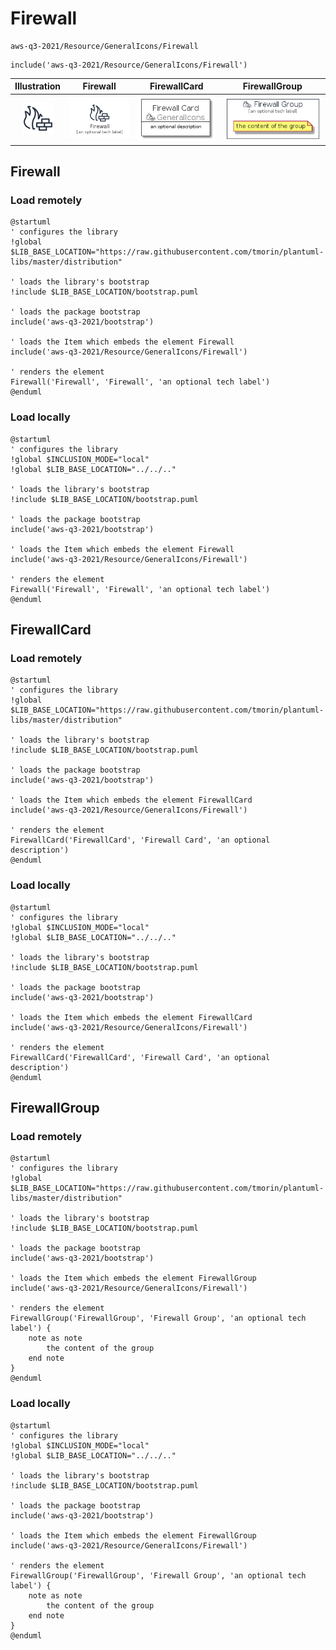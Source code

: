 # Firewall


```text
aws-q3-2021/Resource/GeneralIcons/Firewall
```

```text
include('aws-q3-2021/Resource/GeneralIcons/Firewall')
```



| Illustration | Firewall | FirewallCard | FirewallGroup |
| :---: | :---: | :---: | :---: |
| ![illustration for Illustration](../../../aws-q3-2021/Resource/GeneralIcons/Firewall.png) | ![illustration for Firewall](../../../aws-q3-2021/Resource/GeneralIcons/Firewall.Local.png) | ![illustration for FirewallCard](../../../aws-q3-2021/Resource/GeneralIcons/FirewallCard.Local.png) | ![illustration for FirewallGroup](../../../aws-q3-2021/Resource/GeneralIcons/FirewallGroup.Local.png) |




## Firewall

### Load remotely
```plantuml
@startuml
' configures the library
!global $LIB_BASE_LOCATION="https://raw.githubusercontent.com/tmorin/plantuml-libs/master/distribution"

' loads the library's bootstrap
!include $LIB_BASE_LOCATION/bootstrap.puml

' loads the package bootstrap
include('aws-q3-2021/bootstrap')

' loads the Item which embeds the element Firewall
include('aws-q3-2021/Resource/GeneralIcons/Firewall')

' renders the element
Firewall('Firewall', 'Firewall', 'an optional tech label')
@enduml
```

### Load locally
```plantuml
@startuml
' configures the library
!global $INCLUSION_MODE="local"
!global $LIB_BASE_LOCATION="../../.."

' loads the library's bootstrap
!include $LIB_BASE_LOCATION/bootstrap.puml

' loads the package bootstrap
include('aws-q3-2021/bootstrap')

' loads the Item which embeds the element Firewall
include('aws-q3-2021/Resource/GeneralIcons/Firewall')

' renders the element
Firewall('Firewall', 'Firewall', 'an optional tech label')
@enduml
```

## FirewallCard

### Load remotely
```plantuml
@startuml
' configures the library
!global $LIB_BASE_LOCATION="https://raw.githubusercontent.com/tmorin/plantuml-libs/master/distribution"

' loads the library's bootstrap
!include $LIB_BASE_LOCATION/bootstrap.puml

' loads the package bootstrap
include('aws-q3-2021/bootstrap')

' loads the Item which embeds the element FirewallCard
include('aws-q3-2021/Resource/GeneralIcons/Firewall')

' renders the element
FirewallCard('FirewallCard', 'Firewall Card', 'an optional description')
@enduml
```

### Load locally
```plantuml
@startuml
' configures the library
!global $INCLUSION_MODE="local"
!global $LIB_BASE_LOCATION="../../.."

' loads the library's bootstrap
!include $LIB_BASE_LOCATION/bootstrap.puml

' loads the package bootstrap
include('aws-q3-2021/bootstrap')

' loads the Item which embeds the element FirewallCard
include('aws-q3-2021/Resource/GeneralIcons/Firewall')

' renders the element
FirewallCard('FirewallCard', 'Firewall Card', 'an optional description')
@enduml
```

## FirewallGroup

### Load remotely
```plantuml
@startuml
' configures the library
!global $LIB_BASE_LOCATION="https://raw.githubusercontent.com/tmorin/plantuml-libs/master/distribution"

' loads the library's bootstrap
!include $LIB_BASE_LOCATION/bootstrap.puml

' loads the package bootstrap
include('aws-q3-2021/bootstrap')

' loads the Item which embeds the element FirewallGroup
include('aws-q3-2021/Resource/GeneralIcons/Firewall')

' renders the element
FirewallGroup('FirewallGroup', 'Firewall Group', 'an optional tech label') {
    note as note
        the content of the group
    end note
}
@enduml
```

### Load locally
```plantuml
@startuml
' configures the library
!global $INCLUSION_MODE="local"
!global $LIB_BASE_LOCATION="../../.."

' loads the library's bootstrap
!include $LIB_BASE_LOCATION/bootstrap.puml

' loads the package bootstrap
include('aws-q3-2021/bootstrap')

' loads the Item which embeds the element FirewallGroup
include('aws-q3-2021/Resource/GeneralIcons/Firewall')

' renders the element
FirewallGroup('FirewallGroup', 'Firewall Group', 'an optional tech label') {
    note as note
        the content of the group
    end note
}
@enduml
```

